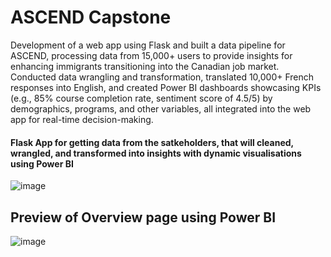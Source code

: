 # ASCEND Capstone
Development of a web app using Flask and built a data pipeline for ASCEND, processing data from 15,000+ users to provide insights for enhancing immigrants transitioning into the Canadian job market. Conducted data wrangling and transformation, translated 10,000+ French responses into English, and created Power BI dashboards showcasing KPIs (e.g., 85% course completion rate, sentiment score of 4.5/5) by demographics, programs, and other variables, all integrated into the web app for real-time decision-making. 

#### Flask App for getting data from the satkeholders, that will cleaned, wrangled, and transformed into insights with dynamic visualisations using Power BI
![image](https://github.com/harpreetsd99/ASCEND/assets/55660057/00d2bbd7-1113-4f0e-a6de-a5e3c25a9ee2)

## Preview of Overview page using Power BI
![image](https://github.com/harpreetsd99/ASCEND/assets/55660057/873e9201-4208-45d6-965c-6ed7d1b8b332)
